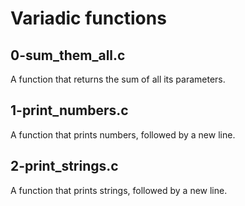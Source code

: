 # Variadic functions
## 0-sum_them_all.c
A function that returns the sum of all its parameters.
## 1-print_numbers.c
A function that prints numbers, followed by a new line.
## 2-print_strings.c
A function that prints strings, followed by a new line.
